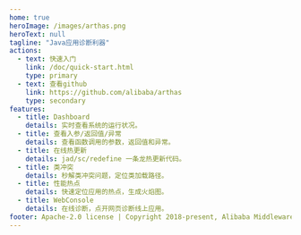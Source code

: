 ```yaml
---
home: true
heroImage: /images/arthas.png
heroText: null
tagline: "Java应用诊断利器"
actions:
  - text: 快速入门
    link: /doc/quick-start.html
    type: primary
  - text: 查看github
    link: https://github.com/alibaba/arthas
    type: secondary
features:
  - title: Dashboard
    details: 实时查看系统的运行状况。
  - title: 查看入参/返回值/异常
    details: 查看函数调用的参数，返回值和异常。
  - title: 在线热更新
    details: jad/sc/redefine 一条龙热更新代码。
  - title: 类冲突
    details: 秒解类冲突问题，定位类加载路径。
  - title: 性能热点
    details: 快速定位应用的热点，生成火焰图。
  - title: WebConsole
    details: 在线诊断，点开网页诊断线上应用。
footer: Apache-2.0 license | Copyright 2018-present, Alibaba Middleware Group, and contributors
---
```

